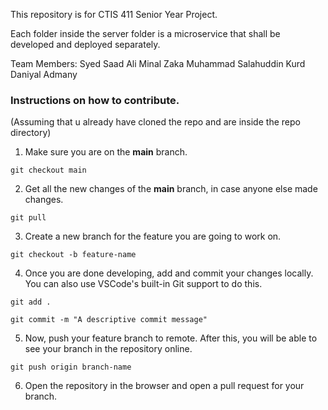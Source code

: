 This repository is for CTIS 411 Senior Year Project.

Each folder inside the server folder is a microservice that shall be developed and deployed separately.

Team Members:
Syed Saad Ali
Minal Zaka
Muhammad Salahuddin Kurd
Daniyal Admany

### Instructions on how to contribute.

(Assuming that u already have cloned the repo and are inside the repo directory)

1. Make sure you are on the **main** branch.

`git checkout main`

2. Get all the new changes of the **main** branch, in case anyone else made changes.

`git pull`

3. Create a new branch for the feature you are going to work on.

`git checkout -b feature-name`

4. Once you are done developing, add and commit your changes locally. You can also use VSCode's built-in Git support to do this.

`git add .`

`git commit -m "A descriptive commit message"`

5. Now, push your feature branch to remote. After this, you will be able to see your branch in the repository online.

`git push origin branch-name`

6. Open the repository in the browser and open a pull request for your branch.
